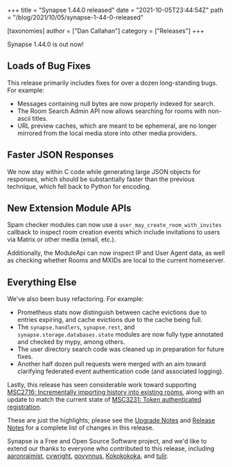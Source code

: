 +++
title = "Synapse 1.44.0 released"
date = "2021-10-05T23:44:54Z"
path = "/blog/2021/10/05/synapse-1-44-0-released"

[taxonomies]
author = ["Dan Callahan"]
category = ["Releases"]
+++

Synapse 1.44.0 is out now!

## Loads of Bug Fixes

This release primarily includes fixes for over a dozen long-standing bugs. For example:

- Messages containing null bytes are now properly indexed for search.
- The Room Search Admin API now allows searching for rooms with non-ascii titles.
- URL preview caches, which are meant to be ephemeral, are no longer mirrored from the local media store into other media providers.

## Faster JSON Responses

We now stay within C code while generating large JSON objects for responses, which should be substantially faster than the previous technique, which fell back to Python for encoding.

## New Extension Module APIs

Spam checker modules can now use a `user_may_create_room_with_invites` callback to inspect room creation events which include invitations to users via Matrix or other media (email, etc.).

Additionally, the ModuleApi can now inspect IP and User Agent data, as well as checking whether Rooms and MXIDs are local to the current homeserver.

## Everything Else

We've also been busy refactoring. For example:

- Prometheus stats now distinguish between cache evictions due to entries expiring, and cache evictions due to the cache being full.
- The `synapse.handlers`, `synapse.rest`, and `synapse.storage.databases.state` modules are now fully type annotated and checked by mypy, among others.
- The user directory search code was cleaned up in preparation for future fixes.
- Another half dozen pull requests were merged with an aim toward clarifying federated event authentication code (and associated logging).

Lastly, this release has seen considerable work toward supporting [MSC2716: Incrementally importing history into existing rooms](https://github.com/matrix-org/matrix-doc/pull/2716), along with an update to match the current state of [MSC3231: Token authenticated registration](https://github.com/matrix-org/matrix-doc/pull/3231).

These are just the highlights; please see the [Upgrade Notes](https://matrix-org.github.io/synapse/v1.44/upgrade.html#upgrading-to-v1440) and [Release Notes](https://github.com/matrix-org/synapse/blob/v1.44.0/CHANGES.md) for a complete list of changes in this release.

Synapse is a Free and Open Source Software project, and we'd like to extend our thanks to everyone who contributed to this release, including [aaronraimist](https://github.com/aaronraimist), [cvwright](https://github.com/cvwright), [govynnus](https://github.com/govynnus), [Kokokokoka](https://github.com/Kokokokoka), and [tulir](https://github.com/tulir).
